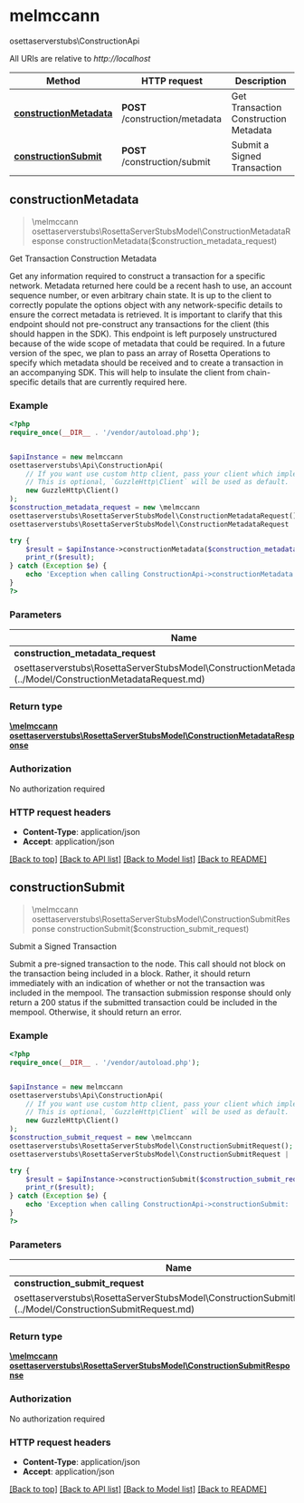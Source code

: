 # melmccannosettaserverstubs\ConstructionApi

All URIs are relative to *http://localhost*

Method | HTTP request | Description
------------- | ------------- | -------------
[**constructionMetadata**](ConstructionApi.md#constructionMetadata) | **POST** /construction/metadata | Get Transaction Construction Metadata
[**constructionSubmit**](ConstructionApi.md#constructionSubmit) | **POST** /construction/submit | Submit a Signed Transaction



## constructionMetadata

> \melmccannosettaserverstubs\RosettaServerStubsModel\ConstructionMetadataResponse constructionMetadata($construction_metadata_request)

Get Transaction Construction Metadata

Get any information required to construct a transaction for a specific network. Metadata returned here could be a recent hash to use, an account sequence number, or even arbitrary chain state. It is up to the client to correctly populate the options object with any network-specific details to ensure the correct metadata is retrieved.  It is important to clarify that this endpoint should not pre-construct any transactions for the client (this should happen in the SDK). This endpoint is left purposely unstructured because of the wide scope of metadata that could be required.  In a future version of the spec, we plan to pass an array of Rosetta Operations to specify which metadata should be received and to create a transaction in an accompanying SDK. This will help to insulate the client from chain-specific details that are currently required here.

### Example

```php
<?php
require_once(__DIR__ . '/vendor/autoload.php');


$apiInstance = new melmccannosettaserverstubs\Api\ConstructionApi(
    // If you want use custom http client, pass your client which implements `GuzzleHttp\ClientInterface`.
    // This is optional, `GuzzleHttp\Client` will be used as default.
    new GuzzleHttp\Client()
);
$construction_metadata_request = new \melmccannosettaserverstubs\RosettaServerStubsModel\ConstructionMetadataRequest(); // \melmccannosettaserverstubs\RosettaServerStubsModel\ConstructionMetadataRequest | 

try {
    $result = $apiInstance->constructionMetadata($construction_metadata_request);
    print_r($result);
} catch (Exception $e) {
    echo 'Exception when calling ConstructionApi->constructionMetadata: ', $e->getMessage(), PHP_EOL;
}
?>
```

### Parameters


Name | Type | Description  | Notes
------------- | ------------- | ------------- | -------------
 **construction_metadata_request** | [**\melmccannosettaserverstubs\RosettaServerStubsModel\ConstructionMetadataRequest**](../Model/ConstructionMetadataRequest.md)|  |

### Return type

[**\melmccannosettaserverstubs\RosettaServerStubsModel\ConstructionMetadataResponse**](../Model/ConstructionMetadataResponse.md)

### Authorization

No authorization required

### HTTP request headers

- **Content-Type**: application/json
- **Accept**: application/json

[[Back to top]](#) [[Back to API list]](../../README.md#documentation-for-api-endpoints)
[[Back to Model list]](../../README.md#documentation-for-models)
[[Back to README]](../../README.md)


## constructionSubmit

> \melmccannosettaserverstubs\RosettaServerStubsModel\ConstructionSubmitResponse constructionSubmit($construction_submit_request)

Submit a Signed Transaction

Submit a pre-signed transaction to the node. This call should not block on the transaction being included in a block. Rather, it should return immediately with an indication of whether or not the transaction was included in the mempool.  The transaction submission response should only return a 200 status if the submitted transaction could be included in the mempool. Otherwise, it should return an error.

### Example

```php
<?php
require_once(__DIR__ . '/vendor/autoload.php');


$apiInstance = new melmccannosettaserverstubs\Api\ConstructionApi(
    // If you want use custom http client, pass your client which implements `GuzzleHttp\ClientInterface`.
    // This is optional, `GuzzleHttp\Client` will be used as default.
    new GuzzleHttp\Client()
);
$construction_submit_request = new \melmccannosettaserverstubs\RosettaServerStubsModel\ConstructionSubmitRequest(); // \melmccannosettaserverstubs\RosettaServerStubsModel\ConstructionSubmitRequest | 

try {
    $result = $apiInstance->constructionSubmit($construction_submit_request);
    print_r($result);
} catch (Exception $e) {
    echo 'Exception when calling ConstructionApi->constructionSubmit: ', $e->getMessage(), PHP_EOL;
}
?>
```

### Parameters


Name | Type | Description  | Notes
------------- | ------------- | ------------- | -------------
 **construction_submit_request** | [**\melmccannosettaserverstubs\RosettaServerStubsModel\ConstructionSubmitRequest**](../Model/ConstructionSubmitRequest.md)|  |

### Return type

[**\melmccannosettaserverstubs\RosettaServerStubsModel\ConstructionSubmitResponse**](../Model/ConstructionSubmitResponse.md)

### Authorization

No authorization required

### HTTP request headers

- **Content-Type**: application/json
- **Accept**: application/json

[[Back to top]](#) [[Back to API list]](../../README.md#documentation-for-api-endpoints)
[[Back to Model list]](../../README.md#documentation-for-models)
[[Back to README]](../../README.md)

